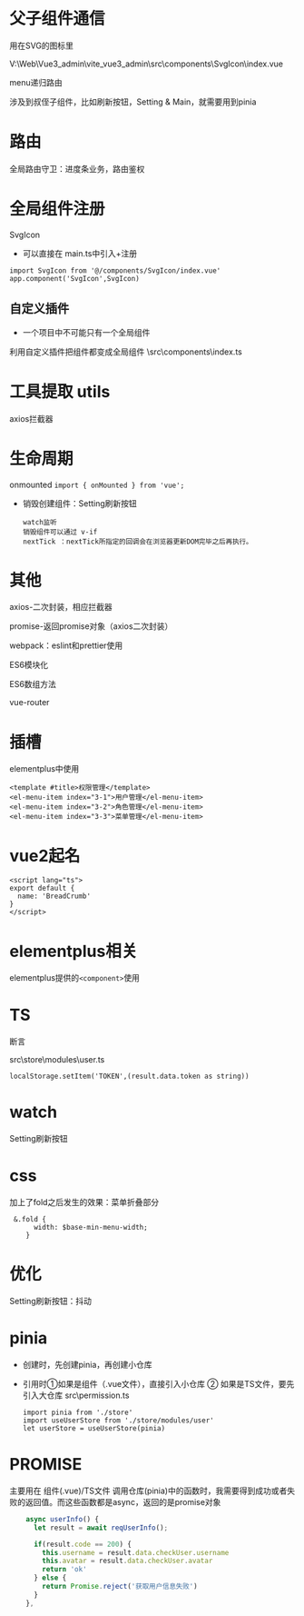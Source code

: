 # 父子组件通信

用在SVG的图标里

V:\Web\Vue3_admin\vite_vue3_admin\src\components\SvgIcon\index.vue

menu递归路由 



涉及到叔侄子组件，比如刷新按钮，Setting & Main，就需要用到pinia

# 路由

全局路由守卫：进度条业务，路由鉴权

# 全局组件注册

SvgIcon

- 可以直接在 main.ts中引入+注册

```
import SvgIcon from '@/components/SvgIcon/index.vue'
app.component('SvgIcon',SvgIcon)
```

## 自定义插件

- 一个项目中不可能只有一个全局组件

利用自定义插件把组件都变成全局组件  \src\components\index.ts

# 工具提取 utils

axios拦截器

# 生命周期

onmounted  ```import { onMounted } from 'vue';```

- 销毁创建组件：Setting刷新按钮

  ```
  watch监听
  销毁组件可以通过 v-if 
  nextTick ：nextTick所指定的回调会在浏览器更新DOM完毕之后再执行。
  ```

  

# 其他

axios-二次封装，相应拦截器

promise-返回promise对象（axios二次封装）

webpack：eslint和prettier使用

ES6模块化

ES6数组方法

vue-router

# 插槽

elementplus中使用

```
<template #title>权限管理</template>
<el-menu-item index="3-1">用户管理</el-menu-item>
<el-menu-item index="3-2">角色管理</el-menu-item>
<el-menu-item index="3-3">菜单管理</el-menu-item>
```



# vue2起名

```
<script lang="ts">
export default {
  name: 'BreadCrumb'
}
</script>
```



# elementplus相关

elementplus提供的`<component>`使用

# TS

断言 

src\store\modules\user.ts

```
localStorage.setItem('TOKEN',(result.data.token as string))
```

# watch

Setting刷新按钮

# css

加上了fold之后发生的效果：菜单折叠部分

```
 &.fold {
      width: $base-min-menu-width;
    }
```

# 优化

Setting刷新按钮：抖动

# pinia

- 创建时，先创建pinia，再创建小仓库

- 引用时①如果是组件（.vue文件），直接引入小仓库 ② 如果是TS文件，要先引入大仓库 src\permission.ts

  ```
  import pinia from './store'
  import useUserStore from './store/modules/user'
  let userStore = useUserStore(pinia)
  ```

  

# PROMISE

主要用在 组件(.vue)/TS文件  调用仓库(pinia)中的函数时，我需要得到成功或者失败的返回值。而这些函数都是async，返回的是promise对象

```javascript
    async userInfo() {
      let result = await reqUserInfo();

      if(result.code == 200) {
        this.username = result.data.checkUser.username
        this.avatar = result.data.checkUser.avatar
        return 'ok'
      } else {
        return Promise.reject('获取用户信息失败')
      }
    },
```

